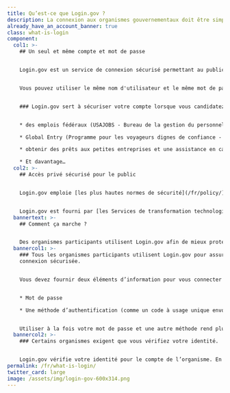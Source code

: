 ```yaml
---
title: Qu’est-ce que Login.gov ?
description: La connexion aux organismes gouvernementaux doit être simple — et sécurisée.
already_have_an_account_banner: true
class: what-is-login
component:
  col1: >-
    ## Un seul et même compte et mot de passe


    Login.gov est un service de connexion sécurisé permettant au public d’accéder aux organismes fédéraux participants. Les organismes participants vous demanderont de créer un compte Login.gov afin de pouvoir accéder en toute sécurité aux informations vous concernant sur leur site Web ou application.


    Vous pouvez utiliser le même nom d'utilisateur et le même mot de passe pour accéder à n'importe quel organisme partenaire de Login.gov. Cela simplifie vos démarches et évite de devoir se souvenir de plusieurs noms d'utilisateur et mots de passe.


    ### Login.gov sert à sécuriser votre compte lorsque vous candidatez pour


    * des emplois fédéraux (USAJOBS - Bureau de la gestion du personnel)

    * Global Entry (Programme pour les voyageurs dignes de confiance - Département de la sécurité intérieure)

    * obtenir des prêts aux petites entreprises et une assistance en cas de catastrophe (Administration des petites entreprises)

    * Et davantage…
  col2: >-
    ## Accès privé sécurisé pour le public


    Login.gov emploie [les plus hautes normes de sécurité](/fr/policy/) pour protéger vos informations, y compris lors de la vérification de l’identité et [de l’authentification à deux facteurs](/fr/help/get-started/authentication-methods/).


    Login.gov est fourni par [les Services de transformation technologique (TTS)](https://www.gsa.gov/tts).
  bannertext: >-
    ## Comment ça marche ?


    Des organismes participants utilisent Login.gov afin de mieux protéger leurs utilisateurs. Lorsque vous essayez de vous connecter à un organisme participant, vous êtes invité à vous connecter ou à créer un compte sur Login.gov avant de pouvoir accéder à votre profil auprès de cet organisme.
  bannercol1: >-
    ### Tous les organismes participants utilisent Login.gov pour assurer une
    connexion sécurisée.


    Vous devez fournir deux éléments d’information pour vous connecter en toute sécurité et protéger vos informations. 


    * Mot de passe

    * Une méthode d’authentification (comme un code à usage unique envoyé sur votre téléphone ou une application d’authentification)


    Utiliser à la fois votre mot de passe et une autre méthode rend plus difficile l'accès à vos informations par des tiers.
  bannercol2: >-
    ### Certains organismes exigent que vous vérifiez votre identité. 


    Login.gov vérifie votre identité pour le compte de l’organisme. En envoyant des informations personnelles identifiables telles qu’une pièce d’identité comportant votre photo, vous pourrez confirmer votre identité. Nous pouvons uniquement confirmer votre identité et ne déterminons pas l’admissibilité aux services des organismes.
permalink: /fr/what-is-login/
twitter_card: large
image: /assets/img/login-gov-600x314.png
---
```

